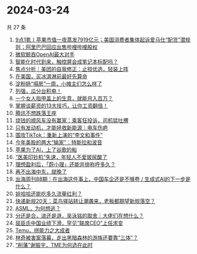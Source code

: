 # 2024-03-24

共 27 条

<!-- BEGIN 36KR -->
<!-- 最后更新时间 2024-03-24 02:01:18 +0800 -->
1. [9点1氪丨苹果市值一夜蒸发7919亿元；美国消费者集体起诉爱马仕“配货”潜规则；阿里巴巴回应出售哔哩哔哩股权](https://36kr.com/p/2701424654366599)
1. [微软鲸吞OpenAI最大对手](https://36kr.com/p/2700738971629703)
1. [智能化时代到来，触控屏会成笔记本标配吗？](https://36kr.com/p/2700797518893699)
1. [焦点分析｜美团的自我修正：止损优选，轻装上阵](https://36kr.com/p/2700539215968128)
1. [在美国，买冰淇淋前最好先算命](https://36kr.com/p/2700458766301312)
1. [淀粉肠“塌房”一周，小摊主们怎么样了](https://36kr.com/p/2701468696524677)
1. [列强，瓜分台积电！](https://36kr.com/p/2701408768374656)
1. [一个女人指甲盖上的生意，就能月入百万？](https://36kr.com/p/2701737662550657)
1. [掌握谈薪资的13大技巧，让你工资翻倍！](https://36kr.com/p/2639706420542599)
1. [腾讯不想跌落王座](https://36kr.com/p/2700862478317704)
1. [烧钱的顺风车没有赢家：乘客狂投诉，司机猛吐槽](https://36kr.com/p/2701914771044224)
1. [只有发动机，才能拯救新能源｜电车伤疤](https://36kr.com/p/2701437053876358)
1. [围攻TikTok：重新上演的“李文和事件”](https://36kr.com/p/2700754182240133)
1. [今年美股的两大“输家”：特斯拉和波音](https://36kr.com/p/2700795345581952)
1. [苹果为了AI，上了谷歌的船](https://36kr.com/p/2700683679102857)
1. [“医美印钞机”失速，年轻人不爱玻尿酸了](https://36kr.com/p/2700878553249920)
1. [理想盈利后，「蔚小理」还能并排称呼多久？](https://36kr.com/p/2701629673273218)
1. [再不出海中东，就晚了](https://36kr.com/p/2701408908015745)
1. [出海周刊88期｜在出海这件事上，中国车企还是不够卷 / 生成式AI的下一步是什么？](https://36kr.com/p/2700897499084674)
1. [娃哈哈还能吃多久流量红利？](https://36kr.com/p/2700857149060997)
1. [快递新规20天：菜鸟驿站转让潮袭来，老板都期望新规落空？](https://36kr.com/p/2700817605621889)
1. [ASML，为何想逃？](https://36kr.com/p/2701522400131209)
1. [分还是合，进还是退，吴泳铭的取舍｜大佬们在想什么？](https://36kr.com/p/2700694634625159)
1. [屈臣氏中国业绩下滑，罕见“联席CEO”上任求变](https://36kr.com/p/2700756216608902)
1. [Temu，拼能力之大成者](https://36kr.com/p/2700890546943878)
1. [林奇被害案落幕，走出黑暗森林的游族还要靠“三体”？](https://36kr.com/p/2701650222528386)
1. [“削藩”谢振宇，TME为何选在此时](https://36kr.com/p/2701732934701698)
<!-- END 36KR -->